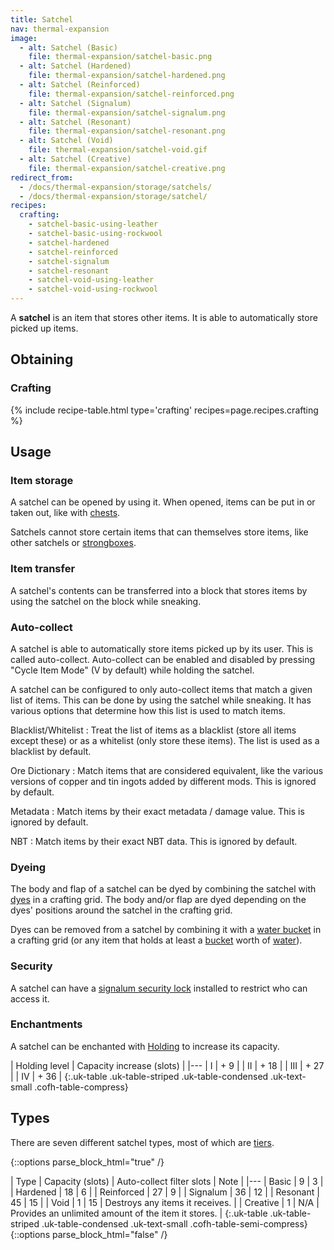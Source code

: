 ```yaml
---
title: Satchel
nav: thermal-expansion
image:
  - alt: Satchel (Basic)
    file: thermal-expansion/satchel-basic.png
  - alt: Satchel (Hardened)
    file: thermal-expansion/satchel-hardened.png
  - alt: Satchel (Reinforced)
    file: thermal-expansion/satchel-reinforced.png
  - alt: Satchel (Signalum)
    file: thermal-expansion/satchel-signalum.png
  - alt: Satchel (Resonant)
    file: thermal-expansion/satchel-resonant.png
  - alt: Satchel (Void)
    file: thermal-expansion/satchel-void.gif
  - alt: Satchel (Creative)
    file: thermal-expansion/satchel-creative.png
redirect_from:
  - /docs/thermal-expansion/storage/satchels/
  - /docs/thermal-expansion/storage/satchel/
recipes:
  crafting:
    - satchel-basic-using-leather
    - satchel-basic-using-rockwool
    - satchel-hardened
    - satchel-reinforced
    - satchel-signalum
    - satchel-resonant
    - satchel-void-using-leather
    - satchel-void-using-rockwool
---
```


A **satchel** is an item that stores other items. It is able to automatically
store picked up items.


Obtaining
---------

### Crafting
{% include recipe-table.html type='crafting' recipes=page.recipes.crafting %}


Usage
-----

### Item storage
A satchel can be opened by using it. When opened, items can be put in or taken
out, like with [chests](https://minecraft.gamepedia.com/Chest).

Satchels cannot store certain items that can themselves store items, like other
satchels or [strongboxes](/docs/strongbox/).

### Item transfer
A satchel's contents can be transferred into a block that stores items by using
the satchel on the block while sneaking.

### Auto-collect
A satchel is able to automatically store items picked up by its user. This is
called auto-collect. Auto-collect can be enabled and disabled by pressing "Cycle
Item Mode" (V by default) while holding the satchel.

A satchel can be configured to only auto-collect items that match a given list
of items. This can be done by using the satchel while sneaking. It has various
options that determine how this list is used to match items.

Blacklist/Whitelist
: Treat the list of items as a blacklist (store all items except these) or as a
whitelist (only store these items). The list is used as a blacklist by default.

Ore Dictionary
: Match items that are considered equivalent, like the various versions of
copper and tin ingots added by different mods. This is ignored by default.

Metadata
: Match items by their exact metadata / damage value. This is ignored by
default.

NBT
: Match items by their exact NBT data. This is ignored by default.

### Dyeing
The body and flap of a satchel can be dyed by combining the satchel with
[dyes](https://minecraft.gamepedia.com/Dye) in a crafting grid. The body and/or
flap are dyed depending on the dyes' positions around the satchel in the
crafting grid.

Dyes can be removed from a satchel by combining it with a [water
bucket](https://minecraft.gamepedia.com/Water_Bucket) in a crafting grid (or any
item that holds at least a [bucket](https://minecraft.gamepedia.com/Bucket)
worth of [water](https://minecraft.gamepedia.com/Water)).

### Security
A satchel can have a [signalum security lock](/docs/signalum-security-lock/)
installed to restrict who can access it.

### Enchantments
A satchel can be enchanted with [Holding](/docs/holding/) to increase its
capacity.

| Holding level | Capacity increase (slots) |
|---
| I | + 9 |
| II | + 18 |
| III | + 27 |
| IV | + 36 |
{:.uk-table .uk-table-striped .uk-table-condensed .uk-text-small .cofh-table-compress}


Types
-----

There are seven different satchel types, most of which are
[tiers](/docs/tiers/).

{::options parse_block_html="true" /}
<div class="uk-overflow-container">
| Type | Capacity (slots) | Auto-collect filter slots | Note |
|---
| Basic | 9 | 3 |
| Hardened | 18 | 6 |
| Reinforced | 27 | 9 |
| Signalum | 36 | 12 |
| Resonant | 45 | 15 |
| Void | 1 | 15 | Destroys any items it receives. |
| Creative | 1 | N/A | Provides an unlimited amount of the item it stores. |
{:.uk-table .uk-table-striped .uk-table-condensed .uk-text-small .cofh-table-semi-compress}
</div>
{::options parse_block_html="false" /}
